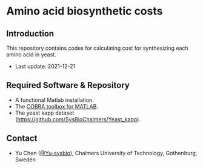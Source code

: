 Amino acid biosynthetic costs
===============

Introduction
------------

This repository contains codes for calculating cost for synthesizing each amino acid in yeast.

* Last update: 2021-12-21


Required Software & Repository
------------

* A functional Matlab installation.
* The [COBRA toolbox for MATLAB](https://github.com/opencobra/cobratoolbox).
* The yeast kapp dataset (https://github.com/SysBioChalmers/Yeast_kapp).


Contact
-------------------------------

* Yu Chen ([@Yu-sysbio](https://github.com/Yu-sysbio)), Chalmers University of Technology, Gothenburg, Sweden

